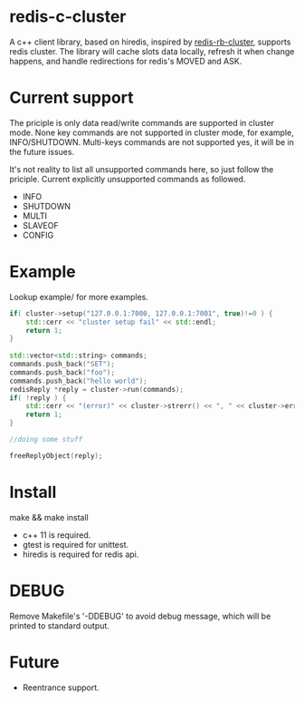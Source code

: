 # redis-c-cluster

A c++ client library, based on hiredis, inspired by [redis-rb-cluster], supports redis cluster.
The library will cache slots data locally, refresh it when change happens, and handle redirections for redis's MOVED and ASK.

[redis-rb-cluster]: https://github.com/antirez/redis-rb-cluster

# Current support

The priciple is only data read/write commands are supported in cluster mode.
None key commands are not supported in cluster mode, for example, INFO/SHUTDOWN.
Multi-keys commands are not supported yes, it will be in the future issues.

It's not reality to list all unsupported commands here, so just follow the priciple.
Current explicitly unsupported commands as followed.
* INFO
* SHUTDOWN
* MULTI
* SLAVEOF
* CONFIG

# Example
  Lookup example/ for more examples.
```cpp
if( cluster->setup("127.0.0.1:7000, 127.0.0.1:7001", true)!=0 ) {
    std::cerr << "cluster setup fail" << std::endl;
    return 1;
}
 
std::vector<std::string> commands;
commands.push_back("SET");   
commands.push_back("foo");   
commands.push_back("hello world");
redisReply *reply = cluster->run(commands);
if( !reply ) {
    std::cerr << "(error)" << cluster->strerr() << ", " << cluster->err() << std::endl;
    return 1;
}

//doing some stuff

freeReplyObject(reply);
```

# Install
  make && make install
* c++ 11 is required.
* gtest is required for unittest.
* hiredis is required for redis api.

# DEBUG
  Remove Makefile's '-DDEBUG' to avoid debug message, which will be printed to standard output.

# Future
* Reentrance support.

